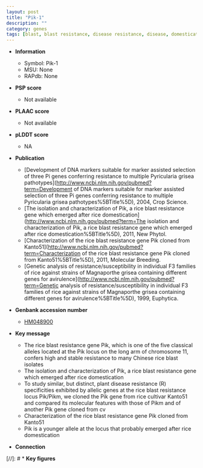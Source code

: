 ```yaml
---
layout: post
title: "Pik-1"
description: ""
category: genes
tags: [blast, blast resistance, disease resistance, disease, domestication]
---
```


* **Information**  
    + Symbol: Pik-1  
    + MSU: None  
    + RAPdb: None  

* **PSP score**  
    + Not available 

* **PLAAC score**  
    + Not available 

* **pLDDT score**
    + NA


* **Publication**  
    + [Development of DNA markers suitable for marker assisted selection of three Pi genes conferring resistance to multiple Pyricularia grisea pathotypes](http://www.ncbi.nlm.nih.gov/pubmed?term=Development of DNA markers suitable for marker assisted selection of three Pi genes conferring resistance to multiple Pyricularia grisea pathotypes%5BTitle%5D), 2004, Crop Science.
    + [The isolation and characterization of Pik, a rice blast resistance gene which emerged after rice domestication](http://www.ncbi.nlm.nih.gov/pubmed?term=The isolation and characterization of Pik, a rice blast resistance gene which emerged after rice domestication%5BTitle%5D), 2011, New Phytol.
    + [Characterization of the rice blast resistance gene Pik cloned from Kanto51](http://www.ncbi.nlm.nih.gov/pubmed?term=Characterization of the rice blast resistance gene Pik cloned from Kanto51%5BTitle%5D), 2011, Molecular Breeding.
    + [Genetic analysis of resistance/susceptibility in individual F3 families of rice against strains of Magnaporthe grisea containing different genes for avirulence](http://www.ncbi.nlm.nih.gov/pubmed?term=Genetic analysis of resistance/susceptibility in individual F3 families of rice against strains of Magnaporthe grisea containing different genes for avirulence%5BTitle%5D), 1999, Euphytica.

* **Genbank accession number**  
    + [HM048900](http://www.ncbi.nlm.nih.gov/nuccore/HM048900)

* **Key message**  
    + The rice blast resistance gene Pik, which is one of the five classical alleles located at the Pik locus on the long arm of chromosome 11, confers high and stable resistance to many Chinese rice blast isolates
    + The isolation and characterization of Pik, a rice blast resistance gene which emerged after rice domestication
    + To study similar, but distinct, plant disease resistance (R) specificities exhibited by allelic genes at the rice blast resistance locus Pik/Pikm, we cloned the Pik gene from rice cultivar Kanto51 and compared its molecular features with those of Pikm and of another Pik gene cloned from cv
    + Characterization of the rice blast resistance gene Pik cloned from Kanto51
    + Pik is a younger allele at the locus that probably emerged after rice domestication

* **Connection**  

[//]: # * **Key figures**  


